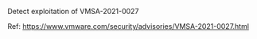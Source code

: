 Detect exploitation of VMSA-2021-0027

Ref: https://www.vmware.com/security/advisories/VMSA-2021-0027.html
